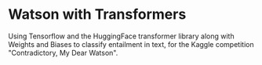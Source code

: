# Watson with Transformers
 Using Tensorflow and the HuggingFace transformer library along with Weights and Biases to classify entailment in text, for the Kaggle competition "Contradictory, My Dear Watson".
